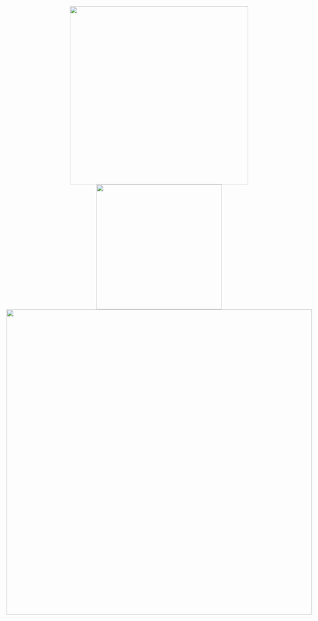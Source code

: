 <div class="wrapper">
  <a href="https://github.com/Francesco-Rapetti">
    <img width=470 align="center" src="https://github-readme-stats.vercel.app/api?username=Francesco-Rapetti&theme=catppuccin_mocha&show_icons=true&hide_border=true&rank_icon=github&number_format=long" />
  </a>
  <a href="https://github.com/Francesco-Rapetti">
    <img width=330 align="center" src="https://github-readme-stats.vercel.app/api/top-langs?username=Francesco-    Rapetti&layout=compact&langs_count=8&card_width=320&theme=catppuccin_mocha&hide_border=true" />
  </a>
  
  <a href="https://codeium.com/profile/francesco">
    <img width=805 align="center" src="https://codeium.com/profile/francesco/card.png" />
  </a>
</div>

<style>
  .wrapper {
    display: flex;
    flex-direction: column;
    justify-content: center;
    align-items: center;
  }
</style>


